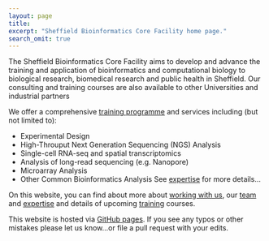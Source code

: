 ```yaml
---
layout: page
title: 
excerpt: "Sheffield Bioinformatics Core Facility home page."
search_omit: true
---
```


The Sheffield Bioinformatics Core Facility aims to develop and advance the training and application of bioinformatics and computational biology to biological research, biomedical research and public health in Sheffield. Our consulting and training courses are also available to other Universities and industrial partners

We offer a comprehensive [training programme](https://sbc.shef.ac.uk/training) and services including (but not limited to):

- Experimental Design
- High-Throuput Next Generation Sequencing (NGS) Analysis
- Single-cell RNA-seq and spatial transcriptomics
- Analysis of long-read sequencing (e.g. Nanopore)
- Microarray Analysis
- Other Common Bioinformatics Analysis
See [expertise](https://sbc.shef.ac.uk/expertise) for more details...

On this website, you can find about more about [working with us](https://sbc.shef.ac.uk/policies), our [team](https://sbc.shef.ac.uk/team) and [expertise](https://sbc.shef.ac.uk/expertise) and details of upcoming [training](https://sbc.shef.ac.uk/training) courses.

This website is hosted via [GitHub pages](https://github.com/sheffield-bioinformatics-core/sheffield-bioinformatics-core.github.io). If you see any typos or other mistakes please let us know...or file a pull request with your edits.
